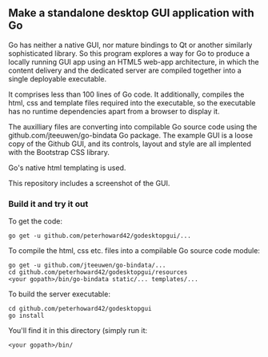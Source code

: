 ## Make a standalone desktop GUI application with Go

Go has neither a native GUI, nor mature bindings to Qt or another similarly
sophisticated library. So this program explores a way for Go to produce a
locally running GUI app using an HTML5 web-app architecture, in which the
content delivery and the dedicated server are compiled together into a single
deployable executable.

It comprises less than 100 lines of Go code. It additionally, compiles the
html, css and template files required into the executable, so the executable
has no runtime dependencies apart from a browser to display it.

The auxilliary files are converting into compilable Go source code using the
github.com/jteeuwen/go-bindata Go package. The example GUI is a loose copy of
the Github GUI, and its controls, layout and style are all implented with the
Bootstrap CSS library.

Go's native html templating is used.

This repository includes a screenshot of the GUI.

### Build it and try it out

To get the code:

	go get -u github.com/peterhoward42/godesktopgui/...

To compile the html, css etc. files into a compilable Go source code module:

    go get -u github.com/jteeuwen/go-bindata/...
    cd github.com/peterhoward42/godesktopgui/resources
    <your gopath>/bin/go-bindata static/... templates/...

To build the server executable:

    cd github.com/peterhoward42/godesktopgui
    go install

You'll find it in this directory (simply run it:

    <your gopath>/bin/

